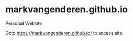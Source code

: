 # markvangenderen.github.io
Personal Website

Goto https://markvangenderen.github.io/ to access site
